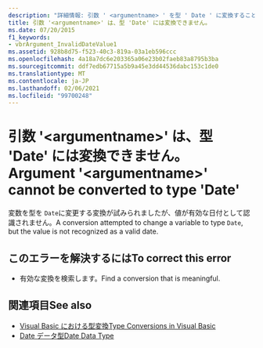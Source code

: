 ```yaml
---
description: "詳細情報: 引数 ' <argumentname> ' を型 ' Date ' に変換することはできません"
title: 引数 '<argumentname>' は、型 'Date' には変換できません。
ms.date: 07/20/2015
f1_keywords:
- vbrArgument_InvalidDateValue1
ms.assetid: 928b8d75-f523-40c3-819a-03a1eb596ccc
ms.openlocfilehash: 4a18a7dc6e203365a06e23b02faeb83a8795b3ba
ms.sourcegitcommit: ddf7edb67715a5b9a45e3dd44536dabc153c1de0
ms.translationtype: MT
ms.contentlocale: ja-JP
ms.lasthandoff: 02/06/2021
ms.locfileid: "99700248"
---
```

# <a name="argument-argumentname-cannot-be-converted-to-type-date"></a><span data-ttu-id="5e97e-103">引数 '\<argumentname>' は、型 'Date' には変換できません。</span><span class="sxs-lookup"><span data-stu-id="5e97e-103">Argument '\<argumentname>' cannot be converted to type 'Date'</span></span>

<span data-ttu-id="5e97e-104">変数を型を `Date`に変更する変換が試みられましたが、値が有効な日付として認識されません。</span><span class="sxs-lookup"><span data-stu-id="5e97e-104">A conversion attempted to change a variable to type `Date`, but the value is not recognized as a valid date.</span></span>  
  
## <a name="to-correct-this-error"></a><span data-ttu-id="5e97e-105">このエラーを解決するには</span><span class="sxs-lookup"><span data-stu-id="5e97e-105">To correct this error</span></span>  
  
- <span data-ttu-id="5e97e-106">有効な変換を検索します。</span><span class="sxs-lookup"><span data-stu-id="5e97e-106">Find a conversion that is meaningful.</span></span>  
  
## <a name="see-also"></a><span data-ttu-id="5e97e-107">関連項目</span><span class="sxs-lookup"><span data-stu-id="5e97e-107">See also</span></span>

- [<span data-ttu-id="5e97e-108">Visual Basic における型変換</span><span class="sxs-lookup"><span data-stu-id="5e97e-108">Type Conversions in Visual Basic</span></span>](../programming-guide/language-features/data-types/type-conversions.md)
- [<span data-ttu-id="5e97e-109">Date データ型</span><span class="sxs-lookup"><span data-stu-id="5e97e-109">Date Data Type</span></span>](../language-reference/data-types/date-data-type.md)
